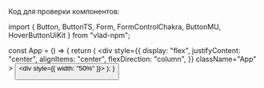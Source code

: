 Код для проверки компонентов:

import {
  Button,
  ButtonTS,
  Form,
  FormControlChakra,
  ButtonMU,
  HoverButtonUiKit
} from "vlad-npm";

const App = () => {
  return (
    <div
      style={{
        display: "flex",
        justifyContent: "center",
        alignItems: "center",
        flexDirection: "column",
      }}
      className="App"
    >
      <Button />
      <ButtonTS />
      <Form />
      <div style={{ width: "50%" }}>
        <FormControlChakra />
        <HoverButtonUiKit/>
        <ButtonMU/>
      </div>
    </div>
  );
}